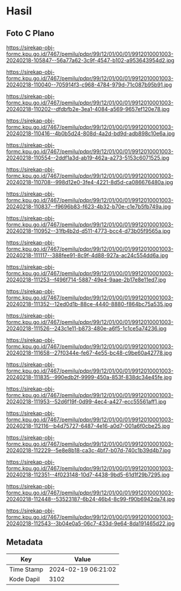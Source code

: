 # Hasil

## Foto C Plano

https://sirekap-obj-formc.kpu.go.id/7467/pemilu/pdpr/99/12/01/00/01/9912010001003-20240218-105847--56a77a62-3c9f-4547-b102-a953643954d2.jpg

https://sirekap-obj-formc.kpu.go.id/7467/pemilu/pdpr/99/12/01/00/01/9912010001003-20240218-110040--705914f3-c968-4784-979d-71c087b95b91.jpg

https://sirekap-obj-formc.kpu.go.id/7467/pemilu/pdpr/99/12/01/00/01/9912010001003-20240218-110202--dfdbfb2e-3ea1-4084-a569-9657ef120e78.jpg

https://sirekap-obj-formc.kpu.go.id/7467/pemilu/pdpr/99/12/01/00/01/9912010001003-20240218-110416--4b0b5d24-808d-4a2d-bd9d-adb898c10e6a.jpg

https://sirekap-obj-formc.kpu.go.id/7467/pemilu/pdpr/99/12/01/00/01/9912010001003-20240218-110554--2ddf1a3d-ab19-462a-a273-5153c6071525.jpg

https://sirekap-obj-formc.kpu.go.id/7467/pemilu/pdpr/99/12/01/00/01/9912010001003-20240218-110708--998d12e0-3fe4-4221-8d5d-ca086676480a.jpg

https://sirekap-obj-formc.kpu.go.id/7467/pemilu/pdpr/99/12/01/00/01/9912010001003-20240218-110837--f9696b83-f623-4b32-b70e-c1e7b5fb749a.jpg

https://sirekap-obj-formc.kpu.go.id/7467/pemilu/pdpr/99/12/01/00/01/9912010001003-20240218-110952--31fb4b2d-d511-4773-bcc4-d73b05f9565a.jpg

https://sirekap-obj-formc.kpu.go.id/7467/pemilu/pdpr/99/12/01/00/01/9912010001003-20240218-111117--388fee91-8c9f-4d88-927a-ac24c554dd6a.jpg

https://sirekap-obj-formc.kpu.go.id/7467/pemilu/pdpr/99/12/01/00/01/9912010001003-20240218-111253--f496f714-5887-49e4-9aae-2b17e8e11ed7.jpg

https://sirekap-obj-formc.kpu.go.id/7467/pemilu/pdpr/99/12/01/00/01/9912010001003-20240218-111352--12ed0d1b-88ce-4440-8880-f864bc75a535.jpg

https://sirekap-obj-formc.kpu.go.id/7467/pemilu/pdpr/99/12/01/00/01/9912010001003-20240218-111526--243c1e11-b873-480e-a6f5-1c1ce5a74236.jpg

https://sirekap-obj-formc.kpu.go.id/7467/pemilu/pdpr/99/12/01/00/01/9912010001003-20240218-111658--27f0344e-fe67-4e55-bc48-c9be60a42778.jpg

https://sirekap-obj-formc.kpu.go.id/7467/pemilu/pdpr/99/12/01/00/01/9912010001003-20240218-111835--990edb2f-9999-450a-853f-838dc34e45fe.jpg

https://sirekap-obj-formc.kpu.go.id/7467/pemilu/pdpr/99/12/01/00/01/9912010001003-20240218-111953--52d6f19f-0d99-4ec4-a427-ecc55561aff1.jpg

https://sirekap-obj-formc.kpu.go.id/7467/pemilu/pdpr/99/12/01/00/01/9912010001003-20240218-112116--b4d75727-6487-4e16-a0d7-001a6f0cbe25.jpg

https://sirekap-obj-formc.kpu.go.id/7467/pemilu/pdpr/99/12/01/00/01/9912010001003-20240218-112229--5e8e8b18-ca3c-4bf7-b07d-740c1b39d4b7.jpg

https://sirekap-obj-formc.kpu.go.id/7467/pemilu/pdpr/99/12/01/00/01/9912010001003-20240218-112351--4f023148-10d7-4438-9bd5-61d1f29b7295.jpg

https://sirekap-obj-formc.kpu.go.id/7467/pemilu/pdpr/99/12/01/00/01/9912010001003-20240218-112448--53523187-6b24-46b4-8c99-f90b6942da74.jpg

https://sirekap-obj-formc.kpu.go.id/7467/pemilu/pdpr/99/12/01/00/01/9912010001003-20240218-112543--3b04e0a5-06c7-433d-9e64-8da191465d22.jpg


## Metadata

| Key        | Value               |
| ---------- | ------------------- |
| Time Stamp | 2024-02-19 06:21:02 |
| Kode Dapil | 3102                |



